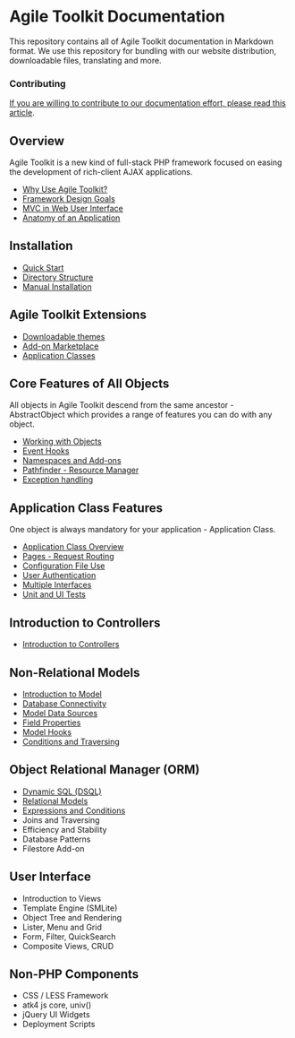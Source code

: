 Agile Toolkit Documentation
====

This repository contains all of Agile Toolkit documentation in Markdown format. We use this repository for bundling with our website distribution, downloadable files, translating and more. 

### Contributing
[If you are willing to contribute to our documentation effort, please read this article](contribute.md).

Overview
----
Agile Toolkit is a new kind of full-stack PHP framework focused on easing the development of rich-client AJAX applications.

 * [Why Use Agile Toolkit?](overview/why-use.md "Why Use Agile Toolkit?")
 * [Framework Design Goals](overview/design.md "Framework Design Goals")
 * [MVC in Web User Interface](overview/mvc.md "MVC in Web User Interface")
 * [Anatomy of an Application](overview/application.md "Anatomy of an Application")

Installation
----
 * [Quick Start](installation/quick-start.md "Quick Start")
 * [Directory Structure](installation/directory-structure.md "Directory Structure")
 * [Manual Installation](installation/manual-installation.md "Manual Installation")

Agile Toolkit Extensions
----
 * [Downloadable themes](extensions/downloadable-themes.md "Downloadable themes")
 * [Add-on Marketplace](extensions/add-on-marketplace.md "Add-on Marketplace")
 * [Application Classes](extensions/application-classes.md "Application Classes")
 
Core Features of All Objects
----
All objects in Agile Toolkit descend from the same ancestor - AbstractObject which provides a range of features you can do with any object.

 * [Working with Objects](core/working-with-objects.md "Working with Objects")
 * [Event Hooks](core/event-hooks.md "Event Hooks")
 * [Namespaces and Add-ons](core/namespaces-and-addons.md "Namespaces and Add-ons")
 * [Pathfinder - Resource Manager](core/pathfinder.md "Pathfinder - Resource Manager")
 * [Exception handling](core/exception-handling.md "Exception handling")

Application Class Features
----
One object is always mandatory for your application - Application Class.

 * [Application Class Overview](application/api-classes.md "Application Class Overview")
 * [Pages - Request Routing](application/pages-request-routing.md "Pages - Request Routing")
 * [Configuration File Use](application/configuration.md "Configuration File Use")
 * [User Authentication](application/authentication.md "User Authentication")
 * [Multiple Interfaces](application/multiple-interfaces.md "Multiple Interfaces")
 * [Unit and UI Tests](application/testing.md "Unit and UI Tests")

Introduction to Controllers
----
 * [Introduction to Controllers](controllers/introduction-to-controllers.md "Introduction to Controllers")

Non-Relational Models
----
 * [Introduction to Model](non-relational-models/introduction-to-model.md "Introduction to Model")
 * [Database Connectivity](non-relational-models/database-connectivity.md "Database Connectivity")
 * [Model Data Sources](non-relational-models/model-data-sources.md "Model Data Sources")
 * [Field Properties](non-relational-models/field-properties.md "Field Properties")
 * [Model Hooks](non-relational-models/model-hooks.md "Model Hooks")
 * [Conditions and Traversing](non-relational-models/conditions-and-traversing.md "Conditions and Traversing")
 
Object Relational Manager (ORM)
----
 * [Dynamic SQL (DSQL)](object-relational-mapper/dsql.md "Dynamic SQL (DSQL)")
 * [Relational Models](object-relational-mapper/relational-models.md "Relational Models")
 * [Expressions and Conditions](object-relational-mapper/expressions-and-conditions.md "Expressions and Conditions")
 * Joins and Traversing
 * Efficiency and Stability
 * Database Patterns
 * Filestore Add-on
 
User Interface
----
 * Introduction to Views
 * Template Engine (SMLite)
 * Object Tree and Rendering
 * Lister, Menu and Grid
 * Form, Filter, QuickSearch
 * Composite Views, CRUD
 
Non-PHP Components
----
 * CSS / LESS Framework
 * atk4 js core, univ()
 * jQuery UI Widgets
 * Deployment Scripts


